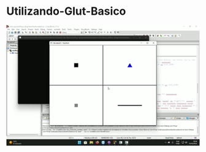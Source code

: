 # Utilizando-Glut-Basico


 <div alingn="center">
 <a> <img src="gif_apresentacao.gif" target="_blank"></a>
</div>

